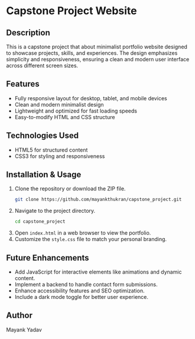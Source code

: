 # Capstone Project Website

## Description
This is a capstone project that about minimalist portfolio website designed to showcase projects, skills, and experiences. The design emphasizes simplicity and responsiveness, ensuring a clean and modern user interface across different screen sizes.

## Features
- Fully responsive layout for desktop, tablet, and mobile devices
- Clean and modern minimalist design
- Lightweight and optimized for fast loading speeds
- Easy-to-modify HTML and CSS structure

## Technologies Used
- HTML5 for structured content
- CSS3 for styling and responsiveness

## Installation & Usage
1. Clone the repository or download the ZIP file.
   ```sh
   git clone https://github.com/mayankthukran/capstone_project.git
   ```
2. Navigate to the project directory.
   ```sh
   cd capstone_project
   ```
3. Open `index.html` in a web browser to view the portfolio.
4. Customize the `style.css` file to match your personal branding.

## Future Enhancements
- Add JavaScript for interactive elements like animations and dynamic content.
- Implement a backend to handle contact form submissions.
- Enhance accessibility features and SEO optimization.
- Include a dark mode toggle for better user experience.


## Author
Mayank Yadav

